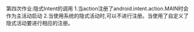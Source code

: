 第四次作业:隐式Intent的调用
 1.<action android:name="android.intent.action.MAIN" />当action注册了android.intent.action.MAIN时会作为主活动启动
 2.当使用系统的隐式活动时,可以不进行注册。当使用了自定义了隐式活动要进行相应的注册。
 
